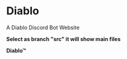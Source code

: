 # Diablo

A Diablo Discord Bot Website

**Select as branch "src" it will show main files**

**Diablo™**
